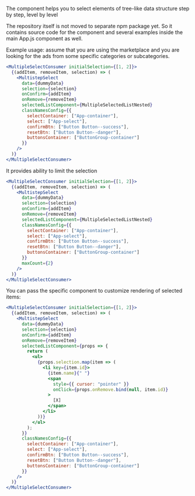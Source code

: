 The component helps you to select elements of tree-like data structure step by step, level by level

The repository itself is not moved to separate npm package yet. So it contains source code for the component and several examples inside the main App.js component as well.

Example usage: assume that you are using the marketplace and you are looking for the ads from some specific categories or subcategories.

```jsx
<MultipleSelectConsumer initialSelection={[1, 2]}>
  {(addItem, removeItem, selection) => (
    <MultistepSelect
      data={dummyData}
      selection={selection}
      onConfirm={addItem}
      onRemove={removeItem}
      selectedListComponent={MultipleSelectedListNested}
      classNamesConfig={{
        selectContainer: ["App-container"],
        select: ["App-select"],
        confirmBtn: ["Button Button--success"],
        resetBtn: ["Button Button--danger"],
        buttonsContainer: ["ButtonGroup-container"]
      }}
    />
  )}
</MultipleSelectConsumer>
```

It provides ability to limit the selection

```jsx
<MultipleSelectConsumer initialSelection={[1, 2]}>
  {(addItem, removeItem, selection) => (
    <MultistepSelect
      data={dummyData}
      selection={selection}
      onConfirm={addItem}
      onRemove={removeItem}
      selectedListComponent={MultipleSelectedListNested}
      classNamesConfig={{
        selectContainer: ["App-container"],
        select: ["App-select"],
        confirmBtn: ["Button Button--success"],
        resetBtn: ["Button Button--danger"],
        buttonsContainer: ["ButtonGroup-container"]
      }}
      maxCount={2}
    />
  )}
</MultipleSelectConsumer>
```

You can pass the specific component to customize rendering of selected items:

```jsx
<MultipleSelectConsumer initialSelection={[1, 2]}>
  {(addItem, removeItem, selection) => (
    <MultistepSelect
      data={dummyData}
      selection={selection}
      onConfirm={addItem}
      onRemove={removeItem}
      selectedListComponent={props => {
        return (
          <ul>
            {props.selection.map(item => (
              <li key={item.id}>
                {item.name}{" "}
                <span
                  style={{ cursor: "pointer" }}
                  onClick={props.onRemove.bind(null, item.id)}
                >
                  [X]
                </span>
              </li>
            ))}
          </ul>
        );
      }}
      classNamesConfig={{
        selectContainer: ["App-container"],
        select: ["App-select"],
        confirmBtn: ["Button Button--success"],
        resetBtn: ["Button Button--danger"],
        buttonsContainer: ["ButtonGroup-container"]
      }}
    />
  )}
</MultipleSelectConsumer>
```

